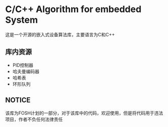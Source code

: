 # C/C++ Algorithm for embedded System

这是一个开源的嵌入式设备算法库，主要语言为C和C++

## 库内资源

- PID控制器
- 哈夫曼编码器
- 哈希表
- 环形队列

## NOTICE

该库为FOSH计划的一部分，对于该库中的代码，欢迎使用，但是将代码用于违法项目，作者不负任何法律责任
